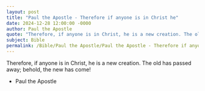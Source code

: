 ```yaml
---
layout: post
title: "Paul the Apostle - Therefore if anyone is in Christ he"
date: 2024-12-28 12:00:00 -0000
author: Paul the Apostle
quote: "Therefore, if anyone is in Christ, he is a new creation. The old has passed away; behold, the new has come!"
subject: Bible
permalink: /Bible/Paul the Apostle/Paul the Apostle - Therefore if anyone is in Christ he
---
```


Therefore, if anyone is in Christ, he is a new creation. The old has passed away; behold, the new has come!

- Paul the Apostle
